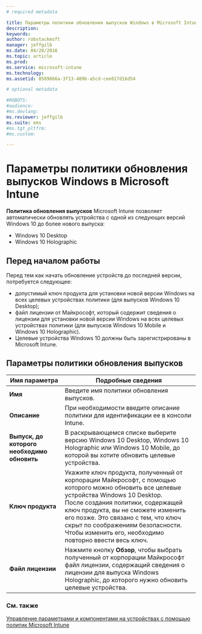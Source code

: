```yaml
---
# required metadata

title: Параметры политики обновления выпусков Windows в Microsoft Intune | Microsoft Intune
description:
keywords:
author: robstackmsft
manager: jeffgilb
ms.date: 04/28/2016
ms.topic: article
ms.prod:
ms.service: microsoft-intune
ms.technology:
ms.assetid: 8589866a-3f13-489b-a5cd-cee017d16d54

# optional metadata

#ROBOTS:
#audience:
#ms.devlang:
ms.reviewer: jeffgilb
ms.suite: ems
#ms.tgt_pltfrm:
#ms.custom:

---
```


# Параметры политики обновления выпусков Windows в Microsoft Intune
**Политика обновления выпусков** Microsoft Intune позволяет автоматически обновлять устройства с одной из следующих версий Windows 10 до более нового выпуска:
* Windows 10 Desktop
* Windows 10 Holographic

## Перед началом работы
Перед тем как начать обновление устройств до последней версии, потребуется следующее:
* допустимый ключ продукта для установки новой версии Windows на всех целевых устройствах политики (для выпусков Windows 10 Desktop);
* файл лицензии от Майкрософт, который содержит сведения о лицензии для установки новой версии Windows на всех целевых устройствах политики (для выпусков Windows 10 Mobile и Windows 10 Holographic).
* Целевые устройства Windows 10 должны быть зарегистрированы в Microsoft Intune.

## Параметры политики обновления выпусков

|Имя параметра|Подробные сведения|
|-|-|
|**Имя**|Введите имя политики обновления выпусков.|
|**Описание**|При необходимости введите описание политики для идентификации ее в консоли Intune.
|**Выпуск, до которого необходимо обновить**|В раскрывающемся списке выберите версию Windows 10 Desktop, Windows 10 Holographic или Windows 10 Mobile, до которой вы хотите обновить целевые устройства.
|**Ключ продукта**|Укажите ключ продукта, полученный от корпорации Майкрософт, с помощью которого можно обновить все целевые устройства Windows 10 Desktop.<br>После создания политики, содержащей ключ продукта, вы не сможете изменить его позже. Это связано с тем, что ключ скрыт по соображениям безопасности. Чтобы изменить его, необходимо повторно ввести весь ключ.
|**Файл лицензии**|Нажмите кнопку **Обзор**, чтобы выбрать полученный от корпорации Майкрософт файл лицензии, содержащий сведения о лицензии для выпуска Windows Holographic, до которого нужно обновить целевые устройства.

### См. также
[Управление параметрами и компонентами на устройствах с помощью политик Microsoft Intune](manage-settings-and-features-on-your-devices-with-microsoft-intune-policies.md)

<!--HONumber=May16_HO1-->


